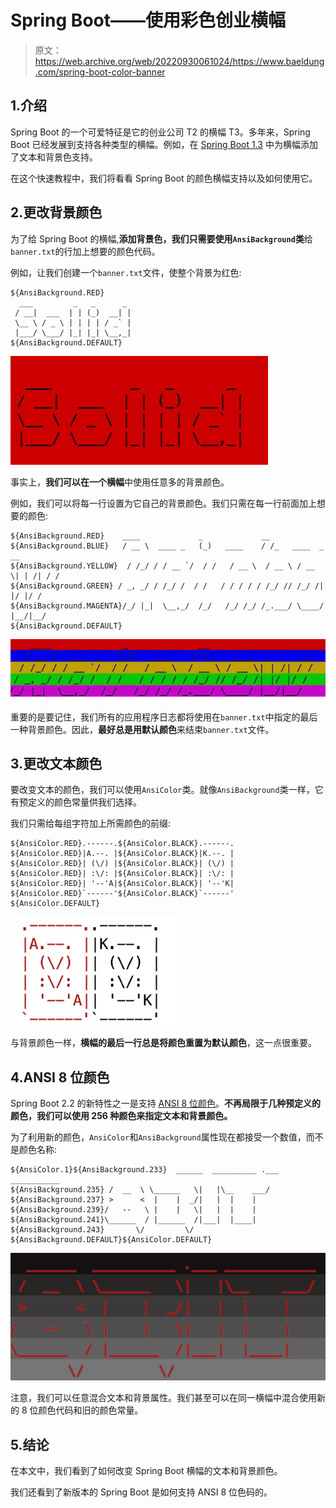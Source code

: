 # Spring Boot——使用彩色创业横幅

> 原文：<https://web.archive.org/web/20220930061024/https://www.baeldung.com/spring-boot-color-banner>

## 1.介绍

Spring Boot 的一个可爱特征是它的创业公司 T2 的横幅 T3。多年来，Spring Boot 已经发展到支持各种类型的横幅。例如，在 [Spring Boot 1.3](https://web.archive.org/web/20221226055109/https://github.com/spring-projects/spring-boot/wiki/spring-boot-1.3-release-notes#ansi-color-bannertxt-files) 中为横幅添加了文本和背景色支持。

在这个快速教程中，我们将看看 Spring Boot 的颜色横幅支持以及如何使用它。

## 2.更改背景颜色

为了给 Spring Boot 的横幅,**添加背景色，我们只需要使用`AnsiBackground`类**给`banner.txt`的行加上想要的颜色代码。

例如，让我们创建一个`banner.txt`文件，使整个背景为红色:

```
${AnsiBackground.RED}
  ___         _   _      _ 
 / __|  ___  | | (_)  __| |
 \__ \ / _ \ | | | | / _` |
 |___/ \___/ |_| |_| \__,_|
${AnsiBackground.DEFAULT}
```

[![spring boot color banner solid background](img/442c32c6279b0b9d265ebe476779103b.png)](/web/20221226055109/https://www.baeldung.com/wp-content/uploads/2019/12/spring-boot-color-banner-solid-background.jpg)

事实上，**我们可以在一个横幅**中使用任意多的背景颜色。

例如，我们可以将每一行设置为它自己的背景颜色。我们只需在每一行前面加上想要的颜色:

```
${AnsiBackground.RED}    ____             _             __
${AnsiBackground.BLUE}   / __ \  ____ _   (_)   ____    / /_   ____  _      __
${AnsiBackground.YELLOW}  / /_/ / / __ `/  / /   / __ \  / __ \ / __ \| | /| / /
${AnsiBackground.GREEN} / _, _/ / /_/ /  / /   / / / / / /_/ // /_/ /| |/ |/ /
${AnsiBackground.MAGENTA}/_/ |_|  \__,_/  /_/   /_/ /_/ /_.___/ \____/ |__/|__/
${AnsiBackground.DEFAULT} 
```

[![spring boot color banner rainbow background](img/8be7a143f8295f05c4ba49e3cb67bff1.png)](/web/20221226055109/https://www.baeldung.com/wp-content/uploads/2019/12/spring-boot-color-banner-rainbow-background.jpg)

重要的是要记住，我们所有的应用程序日志都将使用在`banner.txt`中指定的最后一种背景颜色。因此，**最好总是用默认颜色**来结束`banner.txt`文件。

## 3.更改文本颜色

要改变文本的颜色，我们可以使用`AnsiColor`类。就像`AnsiBackground`类一样，它有预定义的颜色常量供我们选择。

我们只需给每组字符加上所需颜色的前缀:

```
${AnsiColor.RED}.------.${AnsiColor.BLACK}.------.
${AnsiColor.RED}|A.--. |${AnsiColor.BLACK}|K.--. |
${AnsiColor.RED}| (\/) |${AnsiColor.BLACK}| (\/) |
${AnsiColor.RED}| :\/: |${AnsiColor.BLACK}| :\/: |
${AnsiColor.RED}| '--'A|${AnsiColor.BLACK}| '--'K|
${AnsiColor.RED}`------'${AnsiColor.BLACK}`------'
${AnsiColor.DEFAULT}
```

[![spring boot color text](img/a285c4e34098dd4289abad0e6efe1ff4.png)](/web/20221226055109/https://www.baeldung.com/wp-content/uploads/2019/12/spring-boot-color-text.jpg)

与背景颜色一样，**横幅的最后一行总是将颜色重置为默认颜色**，这一点很重要。

## 4.ANSI 8 位颜色

Spring Boot 2.2 的新特性之一是支持 [ANSI 8 位颜色](https://web.archive.org/web/20221226055109/https://en.wikipedia.org/wiki/ANSI_escape_code#8-bit)。**不再局限于几种预定义的颜色，我们可以使用 256 种颜色来指定文本和背景颜色。**

为了利用新的颜色，`AnsiColor`和`AnsiBackground`属性现在都接受一个数值，而不是颜色名称:

```
${AnsiColor.1}${AnsiBackground.233}  ______  __________ .___ ___________
${AnsiBackground.235} /  __  \ \______   \|   |\__    ___/
${AnsiBackground.237} >      <  |    |  _/|   |  |    |
${AnsiBackground.239}/   --   \ |    |   \|   |  |    |
${AnsiBackground.241}\______  / |______  /|___|  |____|
${AnsiBackground.243}       \/         \/
${AnsiBackground.DEFAULT}${AnsiColor.DEFAULT}
```

[![spring boot color banner 8 bit ansi](img/f579e465e0398a83c837c2e8280889cd.png)](/web/20221226055109/https://www.baeldung.com/wp-content/uploads/2019/12/spring-boot-color-banner-8-bit-ansi.jpg)

注意，我们可以任意混合文本和背景属性。我们甚至可以在同一横幅中混合使用新的 8 位颜色代码和旧的颜色常量。

## 5.结论

在本文中，我们看到了如何改变 Spring Boot 横幅的文本和背景颜色。

我们还看到了新版本的 Spring Boot 是如何支持 ANSI 8 位色码的。